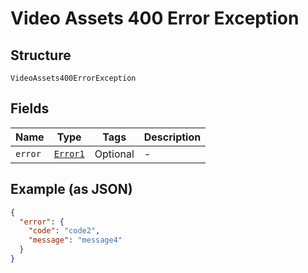 
# Video Assets 400 Error Exception

## Structure

`VideoAssets400ErrorException`

## Fields

| Name | Type | Tags | Description |
|  --- | --- | --- | --- |
| `error` | [`Error1`](../../doc/models/error-1.md) | Optional | - |

## Example (as JSON)

```json
{
  "error": {
    "code": "code2",
    "message": "message4"
  }
}
```

